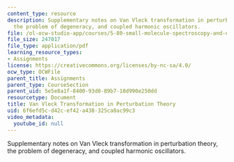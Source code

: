 ```yaml
---
content_type: resource
description: Supplementary notes on Van Vleck transformation in perturbation theory,
  the problem of degeneracy, and coupled harmonic oscillators.
file: /ol-ocw-studio-app/courses/5-80-small-molecule-spectroscopy-and-dynamics-fall-2008/6f6efd5cd42cef42a438325ca8ac99c3_vanvleck_1982.pdf
file_size: 247017
file_type: application/pdf
learning_resource_types:
- Assignments
license: https://creativecommons.org/licenses/by-nc-sa/4.0/
ocw_type: OCWFile
parent_title: Assignments
parent_type: CourseSection
parent_uid: 5e5e8a1f-8400-93d0-89b7-18d990e250dd
resourcetype: Document
title: Van Vleck Transformation in Perturbation Theory
uid: 6f6efd5c-d42c-ef42-a438-325ca8ac99c3
video_metadata:
  youtube_id: null
---
```

Supplementary notes on Van Vleck transformation in perturbation theory, the problem of degeneracy, and coupled harmonic oscillators.